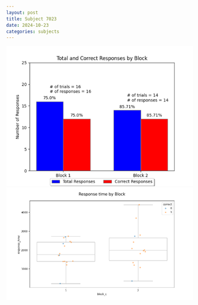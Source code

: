 ```yaml
---
layout: post
title: Subject 7023
date: 2024-10-23
categories: subjects
---
```


![](data/7023/run-13/7023_ATS_responses.png)
![](data/7023/run-13/7023_ATS_rt.png)

